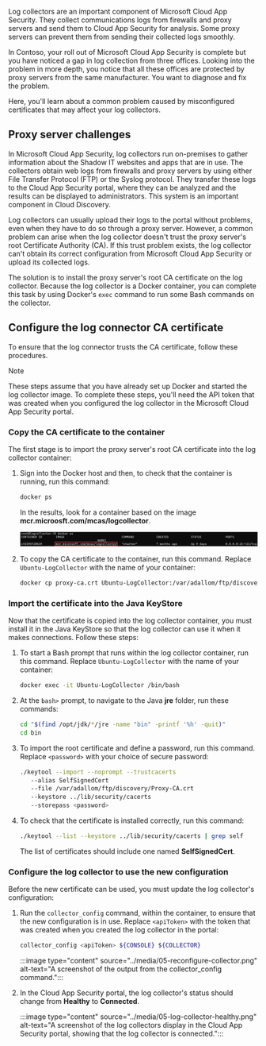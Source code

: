 Log collectors are an important component of Microsoft Cloud App Security. They collect communications logs from firewalls and proxy servers and send them to Cloud App Security for analysis. Some proxy servers can prevent them from sending their collected logs smoothly.

In Contoso, your roll out of Microsoft Cloud App Security is complete but you have noticed a gap in log collection from three offices. Looking into the problem in more depth, you notice that all these offices are protected by proxy servers from the same manufacturer. You want to diagnose and fix the problem.

Here, you'll learn about a common problem caused by misconfigured certificates that may affect your log collectors.

## Proxy server challenges

In Microsoft Cloud App Security, log collectors run on-premises to gather information about the Shadow IT websites and apps that are in use. The collectors obtain web logs from firewalls and proxy servers by using either File Transfer Protocol (FTP) or the Syslog protocol. They transfer these logs to the Cloud App Security portal, where they can be analyzed and the results can be displayed to administrators. This system is an important component in Cloud Discovery.

Log collectors can usually upload their logs to the portal without problems, even when they have to do so through a proxy server. However, a common problem can arise when the log collector doesn't trust the proxy server's root Certificate Authority (CA). If this trust problem exists, the log collector can't obtain its correct configuration from Microsoft Cloud App Security or upload its collected logs.

The solution is to install the proxy server's root CA certificate on the log collector. Because the log collector is a Docker container, you can complete this task by using Docker's `exec` command to run some Bash commands on the collector.

## Configure the log connector CA certificate

To ensure that the log connector trusts the CA certificate, follow these procedures.

> [!NOTE]
> These steps assume that you have already set up Docker and started the log collector image. To complete these steps, you'll need the API token that was created when you configured the log collector in the Microsoft Cloud App Security portal.

### Copy the CA certificate to the container

The first stage is to import the proxy server's root CA certificate into the log collector container:

1. Sign into the Docker host and then, to check that the container is running, run this command:

    ```bash
    docker ps
    ```

    In the results, look for a container based on the image **mcr.microosft.com/mcas/logcollector**.

    ![A screenshot of the output from the docker ps command, showing the log collector.](../media/05-list-containers.png)

1. To copy the CA certificate to the container, run this command. Replace `Ubuntu-LogCollector` with the name of your container:

    ```bash
    docker cp proxy-ca.crt Ubuntu-LogCollector:/var/adallom/ftp/discovery
    ```

### Import the certificate into the Java KeyStore

Now that the certificate is copied into the log collector container, you must install it in the Java KeyStore so that the log collector can use it when it makes connections. Follow these steps:

1. To start a Bash prompt that runs within the log collector container, run this command. Replace `Ubuntu-LogCollector` with the name of your container:

    ```bash
    docker exec -it Ubuntu-LogCollector /bin/bash
    ```

1. At the `bash>` prompt, to navigate to the Java **jre** folder, run these commands:

    ```bash
    cd "$(find /opt/jdk/*/jre -name "bin" -printf '%h' -quit)"
    cd bin
    ```

1. To import the root certificate and define a password, run this command. Replace `<password>` with your choice of secure password:

    ```bash
    ./keytool --import --noprompt --trustcacerts 
       --alias SelfSignedCert 
       --file /var/adallom/ftp/discovery/Proxy-CA.crt 
       --keystore ../lib/security/cacerts 
       --storepass <password>
    ```

1. To check that the certificate is installed correctly, run this command:

    ```bash
    ./keytool --list --keystore ../lib/security/cacerts | grep self
    ```

    The list of certificates should include one named **SelfSignedCert**.

### Configure the log collector to use the new configuration

Before the new certificate can be used, you must update the log collector's configuration:

1. Run the `collector_config` command, within the container, to ensure that the new configuration is in use. Replace `<apiToken>` with the token that was created when you created the log collector in the portal:

    ```bash
    collector_config <apiToken> ${CONSOLE} ${COLLECTOR}
    ```

    :::image type="content" source="../media/05-reconfigure-collector.png" alt-text="A screenshot of the output from the collector_config command.":::

1. In the Cloud App Security portal, the log collector's status should change from **Healthy** to **Connected**.

    :::image type="content" source="../media/05-log-collector-healthy.png" alt-text="A screenshot of the log collectors display in the Cloud App Security portal, showing that the log collector is connected.":::

